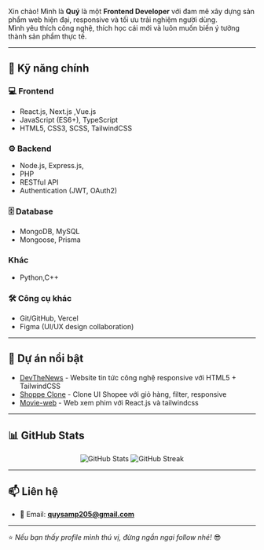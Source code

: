 

Xin chào! Mình là **Quý** là một **Frontend Developer** với đam mê xây dựng sản phẩm web hiện đại, responsive và tối ưu trải nghiệm người dùng.  
Mình yêu thích công nghệ, thích học cái mới và luôn muốn biến ý tưởng thành sản phẩm thực tế.  

---

## 🚀 Kỹ năng chính  

### 💻 Frontend  
- React.js, Next.js ,Vue.js
- JavaScript (ES6+), TypeScript  
- HTML5, CSS3, SCSS, TailwindCSS  

### ⚙️ Backend  
- Node.js, Express.js,
- PHP
- RESTful API  
- Authentication (JWT, OAuth2)  

### 🗄️ Database  
- MongoDB, MySQL  
- Mongoose, Prisma  

### Khác
- Python,C++

### 🛠️ Công cụ khác  
- Git/GitHub, Vercel 
- Figma (UI/UX design collaboration)  

---

## 📌 Dự án nổi bật  

- [DevTheNews](https://github.com/QUY-FE/devthenews) - Website tin tức công nghệ responsive với HTML5 + TailwindCSS  
- [Shoppe Clone](https://github.com/QUY-FE/shoppe-clone) - Clone UI Shopee với giỏ hàng, filter, responsive  
- [Movie-web](https://movie-website-self-chi.vercel.app/) - Web xem phim với React.js và tailwindcss


---

## 📊 GitHub Stats  

<p align="center">
  <img src="https://github-readme-stats.vercel.app/api?username=QUY-FE&show_icons=true&theme=tokyonight" alt="GitHub Stats" />
  <img src="https://github-readme-streak-stats.herokuapp.com/?user=QUY-FE&theme=tokyonight" alt="GitHub Streak" />
</p>  

---

## 📫 Liên hệ  

- 📧 Email: **quysamp205@gmail.com**  


---

⭐️ *Nếu bạn thấy profile mình thú vị, đừng ngần ngại follow nhé!* 😎
